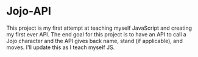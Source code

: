 # Jojo-API

This project is my first attempt at teaching myself JavaScript and creating my first ever API.
The end goal for this project is to have an API to call a Jojo character and the API gives back name, stand (if applicable), and moves. I'll update this as I teach myself JS.
